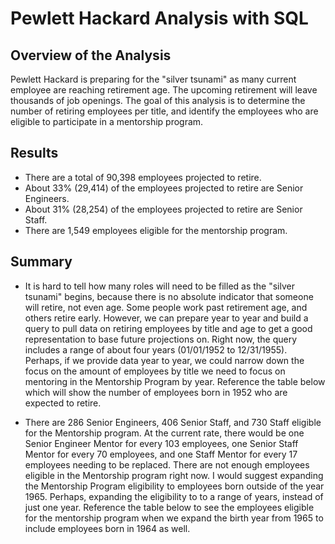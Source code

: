 # Pewlett Hackard Analysis with SQL

## Overview of the Analysis
Pewlett Hackard is preparing for the "silver tsunami" as many current employee are reaching retirement age. The upcoming retirement will leave thousands of job openings. The goal of this analysis is to determine the number of retiring employees per title, and identify the employees who are eligible to participate in a mentorship program.

## Results
* There are a total of 90,398 employees projected to retire.
* About 33% (29,414) of the employees projected to retire are Senior Engineers.
* About 31% (28,254) of the employees projected to retire are Senior Staff.
* There are 1,549 employees eligible for the mentorship program.

## Summary
* It is hard to tell how many roles will need to be filled as the "silver tsunami" begins, because there is no absolute indicator that someone will retire, not even age. Some people work past retirement age, and others retire early. However, we can prepare year to year and build a query to pull data on retiring employees by title and age to get a good representation to base future projections on. Right now, the query includes a range of about four years (01/01/1952 to 12/31/1955). Perhaps, if we provide data year to year, we could narrow down the focus on the amount of employees by title we need to focus on mentoring in the Mentorship Program by year. Reference the table below which will show the number of employees born in 1952 who are expected to retire.

* There are 286 Senior Engineers, 406 Senior Staff, and 730 Staff eligible for the Mentorship program. At the current rate, there would be one Senior Engineer Mentor for every 103 employees, one Senior Staff Mentor for every 70 employees, and one Staff Mentor for every 17 employees needing to be replaced. There are not enough employees eligible in the Mentorship program right now. I would suggest expanding the Mentorship Program eligibility to employees born outside of the year 1965. Perhaps, expanding the eligibility to to a range of years, instead of just one year. Reference the table below to see the employees eligible for the mentorship program when we expand the birth year from 1965 to include employees born in 1964 as well. 
